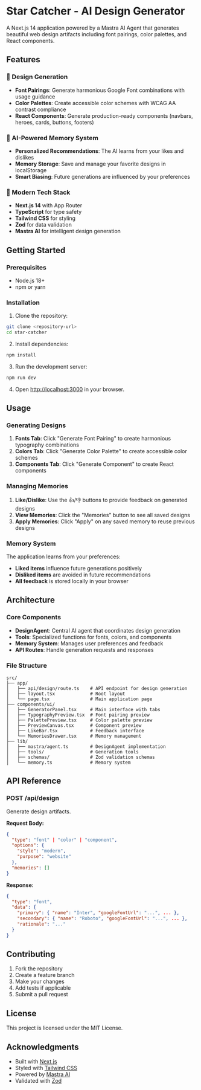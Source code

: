 # Star Catcher - AI Design Generator

A Next.js 14 application powered by a Mastra AI Agent that generates beautiful web design artifacts including font pairings, color palettes, and React components.

## Features

### 🎨 Design Generation
- **Font Pairings**: Generate harmonious Google Font combinations with usage guidance
- **Color Palettes**: Create accessible color schemes with WCAG AA contrast compliance
- **React Components**: Generate production-ready components (navbars, heroes, cards, buttons, footers)

### 🧠 AI-Powered Memory System
- **Personalized Recommendations**: The AI learns from your likes and dislikes
- **Memory Storage**: Save and manage your favorite designs in localStorage
- **Smart Biasing**: Future generations are influenced by your preferences

### 🎯 Modern Tech Stack
- **Next.js 14** with App Router
- **TypeScript** for type safety
- **Tailwind CSS** for styling
- **Zod** for data validation
- **Mastra AI** for intelligent design generation

## Getting Started

### Prerequisites
- Node.js 18+ 
- npm or yarn

### Installation

1. Clone the repository:
```bash
git clone <repository-url>
cd star-catcher
```

2. Install dependencies:
```bash
npm install
```

3. Run the development server:
```bash
npm run dev
```

4. Open [http://localhost:3000](http://localhost:3000) in your browser.

## Usage

### Generating Designs

1. **Fonts Tab**: Click "Generate Font Pairing" to create harmonious typography combinations
2. **Colors Tab**: Click "Generate Color Palette" to create accessible color schemes  
3. **Components Tab**: Click "Generate Component" to create React components

### Managing Memories

1. **Like/Dislike**: Use the 👍/👎 buttons to provide feedback on generated designs
2. **View Memories**: Click the "Memories" button to see all saved designs
3. **Apply Memories**: Click "Apply" on any saved memory to reuse previous designs

### Memory System

The application learns from your preferences:
- **Liked items** influence future generations positively
- **Disliked items** are avoided in future recommendations
- **All feedback** is stored locally in your browser

## Architecture

### Core Components

- **DesignAgent**: Central AI agent that coordinates design generation
- **Tools**: Specialized functions for fonts, colors, and components
- **Memory System**: Manages user preferences and feedback
- **API Routes**: Handle generation requests and responses

### File Structure

```
src/
├── app/
│   ├── api/design/route.ts    # API endpoint for design generation
│   ├── layout.tsx             # Root layout
│   └── page.tsx               # Main application page
├── components/ui/
│   ├── GeneratorPanel.tsx     # Main interface with tabs
│   ├── TypographyPreview.tsx  # Font pairing preview
│   ├── PalettePreview.tsx     # Color palette preview
│   ├── PreviewCanvas.tsx      # Component preview
│   ├── LikeBar.tsx            # Feedback interface
│   └── MemoriesDrawer.tsx     # Memory management
├── lib/
│   ├── mastra/agent.ts        # DesignAgent implementation
│   ├── tools/                 # Generation tools
│   ├── schemas/               # Zod validation schemas
│   └── memory.ts              # Memory system
```

## API Reference

### POST /api/design

Generate design artifacts.

**Request Body:**
```json
{
  "type": "font" | "color" | "component",
  "options": {
    "style": "modern",
    "purpose": "website"
  },
  "memories": []
}
```

**Response:**
```json
{
  "type": "font",
  "data": {
    "primary": { "name": "Inter", "googleFontUrl": "...", ... },
    "secondary": { "name": "Roboto", "googleFontUrl": "...", ... },
    "rationale": "..."
  }
}
```

## Contributing

1. Fork the repository
2. Create a feature branch
3. Make your changes
4. Add tests if applicable
5. Submit a pull request

## License

This project is licensed under the MIT License.

## Acknowledgments

- Built with [Next.js](https://nextjs.org/)
- Styled with [Tailwind CSS](https://tailwindcss.com/)
- Powered by [Mastra AI](https://mastra.ai/)
- Validated with [Zod](https://zod.dev/)
